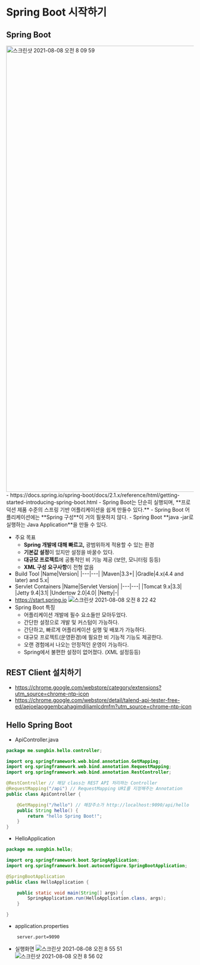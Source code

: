 # Spring Boot 시작하기

## Spring Boot

  <img width="1197" alt="스크린샷 2021-08-08 오전 8 09 59" src="https://user-images.githubusercontent.com/18282470/128615992-602985ae-bdc1-4b68-9f43-fc35b52c7657.png">
  - https://docs.spring.io/spring-boot/docs/2.1.x/reference/html/getting-started-introducing-spring-boot.html
  - Spring Boot는 단순히 실행되며, **프로덕션 제품 수준의 스프링 기반 어플리케이션을 쉽게 만들수 있다.**
  - Spring Boot 어플리케이션에는 **Spring 구성**이 거의 필욧하지 않다.
  - Spring Boot **java -jar로 실행하는 Java Application**을 만들 수 있다.
  
  - 주요 목표
    * **Spring 개발에 대해 빠르고,** 광범위하게 적용할 수 있는 환경
    * **기본값 설정**이 있지만 설정을 바꿀수 있다.
    * **대규모 프로젝트**에 공통적인 비 기능 제공 (보안, 모니터링 등등)
    * **XML 구성 요구사항**이 전형 없음
  - Build Tool
     |Name|Version|
     |---|---|
     |Maven|3.3+|
     |Gradle|4.x(4.4 and later) and 5.x|
  - Servlet Containers
     |Name|Servlet Version|
     |---|---|
     |Tomcat 9.x|3.3|
     |Jetty 9.4|3.1|
     |Undertow 2.0|4.0|
     |Netty|-|
  - https://start.spring.io
    ![스크린샷 2021-08-08 오전 8 22 42](https://user-images.githubusercontent.com/18282470/128616157-7c24d523-9d76-4c9f-8892-4ebc76cb75d7.png)
  - Spring Boot 특징
    * 어플리케이션 개발에 필수 요소들만 모아두었다.
    * 간단한 설정으로 개발 및 커스텀이 가능하다.
    * 간단하고, 빠르게 어플리케이션 실행 및 배포가 가능하다.
    * 대규모 프로젝트(운영환경)에 필요한 비 기능적 기능도 제공한다.
    * 오랜 경험에서 나오는 안정적인 운영이 가능하다.
    * Spring에서 불편한 설정이 없어졌다. (XML 설정등등)

## REST Client 설치하기

- https://chrome.google.com/webstore/category/extensions?utm_source=chrome-ntp-icon
- https://chrome.google.com/webstore/detail/talend-api-tester-free-ed/aejoelaoggembcahagimdiliamlcdmfm?utm_source=chrome-ntp-icon

## Hello Spring Boot

* ApiController.java
```java
package me.sungbin.hello.controller;

import org.springframework.web.bind.annotation.GetMapping;
import org.springframework.web.bind.annotation.RequestMapping;
import org.springframework.web.bind.annotation.RestController;

@RestController // 해당 class는 REST API 처리하는 Controller
@RequestMapping("/api") // RequestMapping URI를 지정해주는 Annotation
public class ApiController {

    @GetMapping("/hello") // 해장주소가 http://localhost:9090/api/hello
    public String hello() {
        return "hello Spring Boot!";
    }
}

```

* HelloApplication
```java
package me.sungbin.hello;

import org.springframework.boot.SpringApplication;
import org.springframework.boot.autoconfigure.SpringBootApplication;

@SpringBootApplication
public class HelloApplication {

    public static void main(String[] args) {
        SpringApplication.run(HelloApplication.class, args);
    }

}

```

* application.properties
```properties
    server.port=9090
```

* 실행화면
  ![스크린샷 2021-08-08 오전 8 55 51](https://user-images.githubusercontent.com/18282470/128616539-96d2d368-09a8-49f3-80ea-491139b63bf1.png)
  ![스크린샷 2021-08-08 오전 8 56 02](https://user-images.githubusercontent.com/18282470/128616545-44b4a756-091c-4f8c-83dc-f9362693cd05.png)

